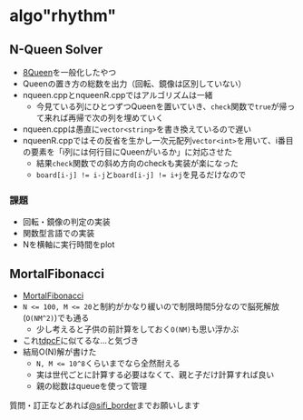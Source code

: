 # algo"rhythm"
## N-Queen Solver
- [8Queen](https://ja.wikipedia.org/wiki/エイト・クイーン)を一般化したやつ
- Queenの置き方の総数を出力（回転、鏡像は区別していない）
- nqueen.cppとnqueenR.cppではアルゴリズムは一緒
  - 今見ている列にひとつずつQueenを置いていき、`check`関数で`true`が帰って来れば再帰で次の列を埋めていく
- nqueen.cppは愚直に`vector<string>`を書き換えているので遅い
- nqueenR.cppではその反省を生かし一次元配列`vector<int>`を用いて、i番目の要素を「i列には何行目にQueenがいるか」に対応させた
  - 結果`check`関数での斜め方向のcheckも実装が楽になった
  - `board[i-j] != i-j`と`board[i-j] != i+j`を見るだけなので
### 課題
- 回転・鏡像の判定の実装
- 関数型言語での実装
- Nを横軸に実行時間をplot

## MortalFibonacci
- [MortalFibonacci](http://rosalind.info/problems/fibd)
- `N <= 100, M <= 20`と制約がかなり緩いので制限時間5分なので脳死解放(`O(NM^2)`)でも通る
  - 少し考えると子供の前計算をしておく`O(NM)`も思い浮かぶ
- これ[tdpcF](https://tdpc.contest.atcoder.jp/tasks/tdpc_semiexp)に似てるな...と気づき
- 結局O(N)解が書けた
  - `N, M <= 10^8`くらいまでなら全然耐える
  - 実は世代ごとに計算する必要はなくて、親と子だけ計算すれば良い
  - 親の総数はqueueを使って管理

質問・訂正などあれば[@sifi_border](https://twitter.com/sifi_border)までお願いします
